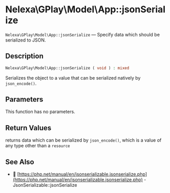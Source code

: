 # Nelexa\GPlay\Model\App::jsonSerialize
`Nelexa\GPlay\Model\App::jsonSerialize` — Specify data which should be serialized to JSON.

## Description
```php
Nelexa\GPlay\Model\App::jsonSerialize ( void ) : mixed
```
Serializes the object to a value that can be serialized natively by `json_encode()`.

## Parameters
This function has no parameters.

## Return Values
returns data which can be serialized by `json_encode()`,
which is a value of any type other than a `resource`

## See Also
* :link: [https://php.net/manual/en/jsonserializable.jsonserialize.php](https://php.net/manual/en/jsonserializable.jsonserialize.php) - JsonSerializable::jsonSerialize
